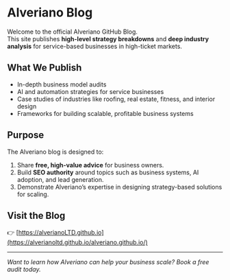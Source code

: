 # Alveriano Blog

Welcome to the official Alveriano GitHub Blog.  
This site publishes **high-level strategy breakdowns** and **deep industry analysis** for service-based businesses in high-ticket markets.  

## What We Publish
- In-depth business model audits  
- AI and automation strategies for service businesses  
- Case studies of industries like roofing, real estate, fitness, and interior design  
- Frameworks for building scalable, profitable business systems  

## Purpose
The Alveriano blog is designed to:
1. Share **free, high-value advice** for business owners.  
2. Build **SEO authority** around topics such as business systems, AI adoption, and lead generation.  
3. Demonstrate Alveriano’s expertise in designing strategy-based solutions for scaling.  

## Visit the Blog
👉 [https://alverianoLTD.github.io](https://alverianoltd.github.io/alveriano.github.io/)

---
*Want to learn how Alveriano can help your business scale? Book a free audit today.*
